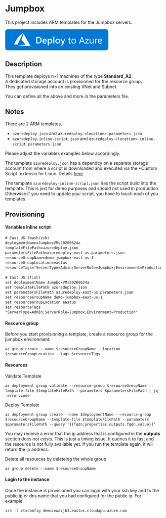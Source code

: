 # Jumpbox

This project includes ARM templates for the Jumpbox servers.

[![Deploy To Azure](https://raw.githubusercontent.com/Azure/azure-quickstart-templates/master/1-CONTRIBUTION-GUIDE/images/deploytoazure.svg?sanitize=true)](https://portal.azure.com/#create/Microsoft.Template/uri/https%3A%2F%2Fraw.githubusercontent.com%2Fmschirrmeister%2Fctx-azure-templates-adc-demo-cew%2Fmaster%jumpbox%2Fazuredeploy.json)


## Description

This template deploys n+1 machines of the type **Standard_A2**.  
A dedicated storage account is provisioned for the resource group.  
They get provisioned into an existing VNet and Subnet.  

You can define all the above and more in the parameters file.

## Notes

There are 2 ARM templates.

- `azuredeploy.json` and `azuredeploy-<location>.parameters.json` 
- `azuredeploy-inline-script.json` and `azuredeploy-<location>-inline-script.parameters.json` 

Please adjust the variables examples below accordingly.

The template `azuredeploy.json` has a dependcy on a separate storage account from where a script is downloaded and executed via the *Custom Script` extensio for Linux. Details [here](https://docs.microsoft.com/en-us/azure/virtual-machines/extensions/custom-script-linux)

The template `azuredeploy-inline-script.json` has the script build into the template. This is just for demo purposes and should not used in production. Otherwise if you need to update your script, you have to touch each of you templates.

## Provisioning

#### Variables inline script

    # East US (bash/zsh)
    deploymentName=JumpboxVMs20200624a
    templateFilePath=azuredeploy.json
    parametersFilePath=azuredeploy-east-us.parameters.json
    resourceGroupName=demo-jumpbox-east-us-1
    resourceGroupLocation=eastus
    resourceTags="ServerType=Admin;ServerRole=Jumpbox;Environment=Production"

    # East US (fish)
    set deploymentName JumpboxVMs20200624a
    set templateFilePath azuredeploy.json
    set parametersFilePath azuredeploy-east-us.parameters.json
    set resourceGroupName demo-jumpbox-east-us-1
    set resourceGroupLocation eastus
    set resourceTags "ServerType=Admin;ServerRole=Jumpbox;Environment=Production"

#### Resource group

Before you start provisioning a template, create a resource group for the jumpbox environment.

    az group create --name $resourceGroupName --location $resourceGroupLocation --tags $resourceTags

#### Resources

Validate Template

    az deployment group validate --resource-group $resourceGroupName --template-file $templateFilePath --parameters $parametersFilePath | jq .error.code

Deploy Template

    az deployment group create --name $deploymentName --resource-group $resourceGroupName --template-file $templateFilePath --parameters $parametersFilePath --query '[{fqdn:properties.outputs.fqdn.value}]'

You may receive a error that the ip address that is configured in the **outputs** section does not exists. This is just a timing issue. It queries it to fast and the resource is not fully available yet. If you run the template again, it will return the ip address.

Delete all resources by deleteing the whole group

    az group delete --name $resourceGroupName

#### Login to the instance

Once the instance is provisioned you can login with your ssh key and to the public ip or dns name that you had configured for the public ip. For example.

    ssh -l ctxconfig democewazjb1.eastus.cloudapp.azure.com
